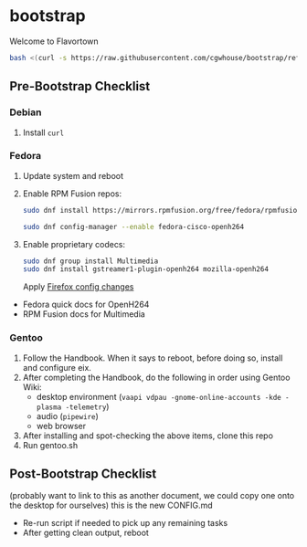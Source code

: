 # bootstrap

Welcome to Flavortown

```bash
bash <(curl -s https://raw.githubusercontent.com/cgwhouse/bootstrap/refs/heads/bootstrap2/bootstrap2.sh)
```

## Pre-Bootstrap Checklist

### Debian

1. Install `curl`

### Fedora

1. Update system and reboot
2. Enable RPM Fusion repos:

   ```bash
   sudo dnf install https://mirrors.rpmfusion.org/free/fedora/rpmfusion-free-release-$(rpm -E %fedora).noarch.rpm https://mirrors.rpmfusion.org/nonfree/fedora/rpmfusion-nonfree-release-$(rpm -E %fedora).noarch.rpm

   sudo dnf config-manager --enable fedora-cisco-openh264
   ```

3. Enable proprietary codecs:

   ```bash
   sudo dnf group install Multimedia
   sudo dnf install gstreamer1-plugin-openh264 mozilla-openh264
   ```

   Apply [Firefox config changes](https://docs.fedoraproject.org/en-US/quick-docs/openh264/#_firefox_config_changes)

- Fedora quick docs for OpenH264
- RPM Fusion docs for Multimedia

### Gentoo

1. Follow the Handbook.
   When it says to reboot, before doing so, install and configure eix.
2. After completing the Handbook, do the following in order using Gentoo Wiki:
   - desktop environment (`vaapi vdpau -gnome-online-accounts -kde -plasma -telemetry`)
   - audio (`pipewire`)
   - web browser
3. After installing and spot-checking the above items, clone this repo
4. Run gentoo.sh

## Post-Bootstrap Checklist

(probably want to link to this as another document, we could copy one onto the desktop for ourselves)
this is the new CONFIG.md

- Re-run script if needed to pick up any remaining tasks
- After getting clean output, reboot
